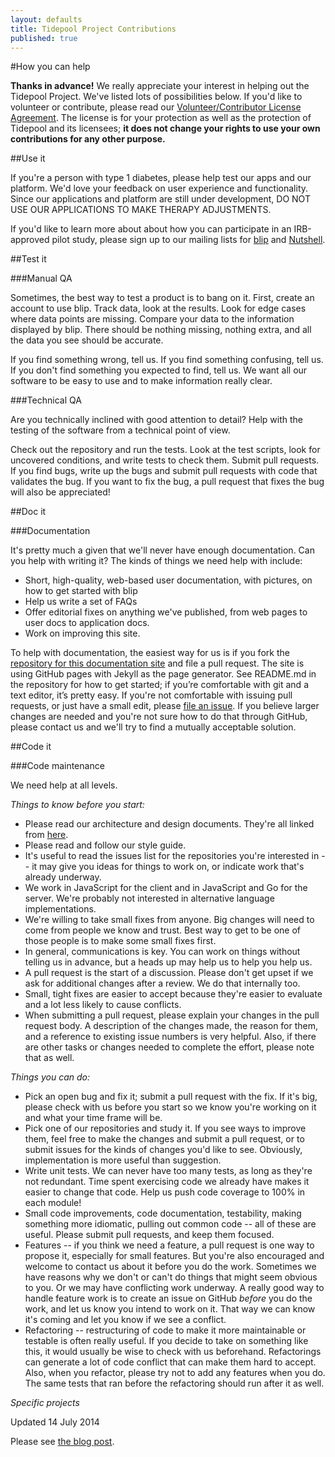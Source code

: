 ```yaml
---
layout: defaults
title: Tidepool Project Contributions
published: true
---
```

#How you can help

**Thanks in advance!** We really appreciate your interest in helping out the Tidepool Project. We've listed lots of possibilities below. If you'd like to volunteer or contribute, please read our [Volunteer/Contributor License Agreement](TidepoolVCLA.pdf). The license is for your protection as well as the protection of Tidepool and its licensees; **it does not change your rights to use your own contributions for any other purpose.**

##Use it

If you're a person with type 1 diabetes, please help test our apps and our platform. We'd love your feedback on user experience and functionality. Since our applications and platform are still under development, DO NOT USE OUR APPLICATIONS TO MAKE THERAPY ADJUSTMENTS.

If you'd like to learn more about about how you can participate in an IRB-approved pilot study, please sign up to our mailing lists for [blip](http://tidepool.org/blip) and [Nutshell](http://tidepool.org/Nutshell).

##Test it

###Manual QA

Sometimes, the best way to test a product is to bang on it. First, create an account to use blip. Track data, look at the results. Look for edge cases where data points are missing. Compare your data to the information displayed by blip. There should be nothing missing, nothing extra, and all the data you see should be accurate. 

If you find something wrong, tell us. If you find something confusing, tell us. If you don't find something you expected to find, tell us. We want all our software to be easy to use and to make information really clear. 

###Technical QA

Are you technically inclined with good attention to detail? Help with the testing of the software from a technical point of view.

Check out the repository and run the tests. Look at the test scripts, look for uncovered conditions, and write tests to check them. Submit pull requests. If you find bugs, write up the bugs and submit pull requests with code that validates the bug. If you want to fix the bug, a pull request that fixes the bug will also be appreciated!

##Doc it

###Documentation

It's pretty much a given that we'll never have enough documentation. Can you help with writing it? The kinds of things we need help with include:

* Short, high-quality, web-based user documentation, with pictures, on how to get started with blip
* Help us write a set of FAQs
* Offer editorial fixes on anything we've published, from web pages to user docs to application docs.
* Work on improving this site.

To help with documentation, the easiest way for us is if you fork the [repository for this documentation site](https://github.com/tidepool-org/tidepool-org.github.io) and file a pull request. The site is using GitHub pages with Jekyll as the page generator. See README.md in the repository for how to get started; if you’re comfortable with git and a text editor, it’s pretty easy. If you're not comfortable with issuing pull requests, or just have a small edit, please [file an issue](https://github.com/tidepool-org/tidepool-org.github.io/issues). If you believe larger changes are needed and you're not sure how to do that through GitHub, please contact us and we'll try to find a mutually acceptable solution.

##Code it

###Code maintenance

We need help at all levels. 

_Things to know before you start:_

* Please read our architecture and design documents. They're all linked from [here](index.html).
* Please read and follow our style guide.
* It's useful to read the issues list for the repositories you're interested in -- it may give you ideas for things to work on, or indicate work that's already underway.
* We work in JavaScript for the client and in JavaScript and Go for the server. We're probably not interested in alternative language implementations.
* We're willing to take small fixes from anyone. Big changes will need to come from people we know and trust. Best way to get to be one of those people is to make some small fixes first.
* In general, communications is key. You can work on things without telling us in advance, but a heads up may help us to help you help us.
* A pull request is the start of a discussion. Please don't get upset if we ask for additional changes after a review. We do that internally too.
* Small, tight fixes are easier to accept because they're easier to evaluate and a lot less likely to cause conflicts.
* When submitting a pull request, please explain your changes in the pull request body. A description of the changes made, the reason for them, and a reference to existing issue numbers is very helpful. Also, if there are other tasks or changes needed to complete the effort, please note that as well.

_Things you can do:_

* Pick an open bug and fix it; submit a pull request with the fix. If it's big, please check with us before you start so we know you're working on it and what your time frame will be. 
* Pick one of our repositories and study it. If you see ways to improve them, feel free to make the changes and submit a pull request, or to submit issues for the kinds of changes you'd like to see. Obviously, implementation is more useful than suggestion.
* Write unit tests. We can never have too many tests, as long as they're not redundant. Time spent exercising code we already have makes it easier to change that code. Help us push code coverage to 100% in each module!
* Small code improvements, code documentation, testability, making something more idiomatic, pulling out common code -- all of these are useful. Please submit pull requests, and keep them focused. 
* Features -- if you think we need a feature, a pull request is one way to propose it, especially for small features. But you're also encouraged and welcome to contact us about it before you do the work. Sometimes we have reasons why we don't or can't do things that might seem obvious to you. Or we may have conflicting work underway. A really good way to handle feature work is to create an issue on GitHub *before* you do the work, and let us know you intend to work on it. That way we can know it's coming and let you know if we see a conflict.
* Refactoring -- restructuring of code to make it more maintainable or testable is often really useful. If you decide to take on something like this, it would usually be wise to check with us beforehand. Refactorings can generate a lot of code conflict that can make them hard to accept. Also, when you refactor, please try not to add any features when you do. The same tests that ran before the refactoring should run after it as well.

_Specific projects_

Updated 14 July 2014

Please see [the blog post](http://tidepool.org/2014/07/11/how-can-i-help/).
